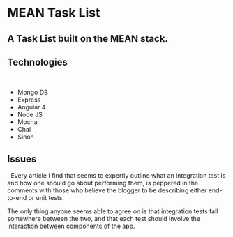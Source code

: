 # MEAN Task List

## A Task List built on the MEAN stack.

## Technologies
&nbsp;
- Mongo DB
- Express
- Angular 4
- Node JS
- Mocha
- Chai
- Sinon

## Issues
&nbsp;
  Every article I find that seems to expertly outline what an integration test is and how one should go about performing them, is peppered in the comments with those who believe the blogger to be describing either end-to-end or unit tests.

  The only thing anyone seems able to agree on is that integration tests fall somewhere between the two, and that each test should involve the interaction between components of the app.
